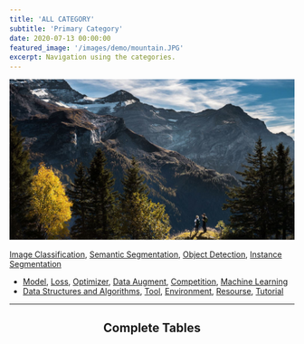 ```yaml
---
title: 'ALL CATEGORY'
subtitle: 'Primary Category'
date: 2020-07-13 00:00:00
featured_image: '/images/demo/mountain.JPG'
excerpt: Navigation using the categories.
---
```


![](/images/demo/mountain.JPG)

[Image Classification](/category/image-classification),  [Semantic Segmentation](/category/semantic-segmentaion),  [Object Detection](/category/object-detection),  [Instance Segmentation]()

* [Model](), [Loss](), [Optimizer](), [Data Augment](), [Competition](), [Machine Learning]()
* [Data Structures and Algorithms](), [Tool](), [Environment](), [Resourse](), [Tutorial]()


---

## <center>Complete Tables</center>
